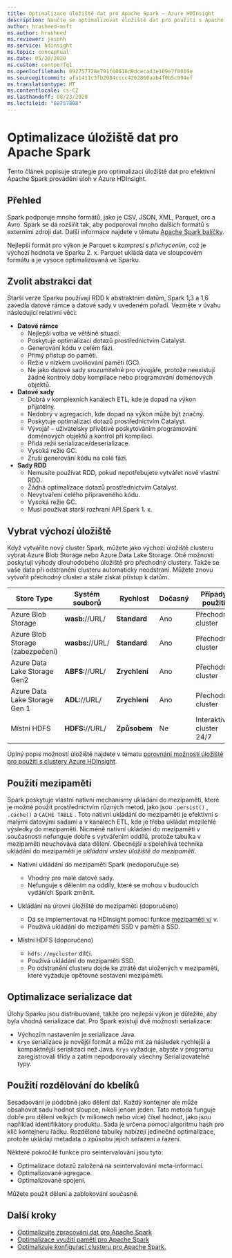 ```yaml
---
title: Optimalizace úložiště dat pro Apache Spark – Azure HDInsight
description: Naučte se optimalizovat úložiště dat pro použití s Apache Spark v Azure HDInsight.
author: hrasheed-msft
ms.author: hrasheed
ms.reviewer: jasonh
ms.service: hdinsight
ms.topic: conceptual
ms.date: 05/20/2020
ms.custom: contperfq1
ms.openlocfilehash: 092757728e791f60616d9dceca43e109e7f0019e
ms.sourcegitcommit: afa1411c3fb2084cccc4262860aab4f0b5c994ef
ms.translationtype: MT
ms.contentlocale: cs-CZ
ms.lasthandoff: 08/23/2020
ms.locfileid: "88757808"
---
```

# <a name="data-storage-optimization-for-apache-spark"></a>Optimalizace úložiště dat pro Apache Spark

Tento článek popisuje strategie pro optimalizaci úložiště dat pro efektivní Apache Spark provádění úloh v Azure HDInsight.

## <a name="overview"></a>Přehled

Spark podporuje mnoho formátů, jako je CSV, JSON, XML, Parquet, orc a Avro. Spark se dá rozšířit tak, aby podporoval mnoho dalších formátů s externími zdroji dat. Další informace najdete v tématu [Apache Spark balíčky](https://spark-packages.org).

Nejlepší formát pro výkon je Parquet s *kompresí s přichycením*, což je výchozí hodnota ve Sparku 2. x. Parquet ukládá data ve sloupcovém formátu a je vysoce optimalizovaná ve Sparku.

## <a name="choose-data-abstraction"></a>Zvolit abstrakci dat

Starší verze Sparku používají RDD k abstraktním datům, Spark 1,3 a 1,6 zavedla datové rámce a datové sady v uvedeném pořadí. Vezměte v úvahu následující relativní věci:

* **Datové rámce**
    * Nejlepší volba ve většině situací.
    * Poskytuje optimalizaci dotazů prostřednictvím Catalyst.
    * Generování kódu v celém fázi.
    * Přímý přístup do paměti.
    * Režie v nízkém uvolňování paměti (GC).
    * Ne jako datové sady srozumitelné pro vývojáře, protože neexistují žádné kontroly doby kompilace nebo programování doménových objektů.
* **Datové sady**
    * Dobrá v komplexních kanálech ETL, kde je dopad na výkon přijatelný.
    * Nedobrý v agregacích, kde dopad na výkon může být značný.
    * Poskytuje optimalizaci dotazů prostřednictvím Catalyst.
    * Vývojář – uživatelsky přívětivé poskytováním programování doménových objektů a kontrol při kompilaci.
    * Přidá režii serializace/deserializace.
    * Vysoká režie GC.
    * Zruší generování kódu na celé fázi.
* **Sady RDD**
    * Nemusíte používat RDD, pokud nepotřebujete vytvářet nové vlastní RDD.
    * Žádná optimalizace dotazů prostřednictvím Catalyst.
    * Nevytváření celého připraveného kódu.
    * Vysoká režie GC.
    * Musí používat starší rozhraní API Spark 1. x.

## <a name="select-default-storage"></a>Vybrat výchozí úložiště

Když vytváříte nový cluster Spark, můžete jako výchozí úložiště clusteru vybrat Azure Blob Storage nebo Azure Data Lake Storage. Obě možnosti poskytují výhody dlouhodobého úložiště pro přechodný clustery. Takže se vaše data při odstranění clusteru automaticky neodstraní. Můžete znovu vytvořit přechodný cluster a stále získat přístup k datům.

| Store Type | Systém souborů | Rychlost | Dočasný | Případy použití |
| --- | --- | --- | --- | --- |
| Azure Blob Storage | **wasb:**//URL/ | **Standard** | Ano | Přechodný cluster |
| Azure Blob Storage (zabezpečení) | **wasbs:**//URL/ | **Standard** | Ano | Přechodný cluster |
| Azure Data Lake Storage Gen2| **ABFS:**//URL/ | **Zrychlení** | Ano | Přechodný cluster |
| Azure Data Lake Storage Gen 1| **ADL:**//URL/ | **Zrychlení** | Ano | Přechodný cluster |
| Místní HDFS | **HDFS:**//URL/ | **Způsobem** | Ne | Interaktivní cluster 24/7 |

Úplný popis možností úložiště najdete v tématu [porovnání možností úložiště pro použití s clustery Azure HDInsight](../hdinsight-hadoop-compare-storage-options.md).

## <a name="use-the-cache"></a>Použití mezipaměti

Spark poskytuje vlastní nativní mechanismy ukládání do mezipaměti, které je možné použít prostřednictvím různých metod, jako jsou `.persist()` , `.cache()` a `CACHE TABLE` . Toto nativní ukládání do mezipaměti je efektivní s malými datovými sadami a v kanálech ETL, kde je třeba ukládat mezilehlé výsledky do mezipaměti. Nicméně nativní ukládání do mezipaměti v současnosti nefunguje dobře s vytvářením oddílů, protože tabulka v mezipaměti neuchovává data dělení. Obecnější a spolehlivá technika ukládání do mezipaměti je *ukládání vrstev úložiště do mezipaměti*.

* Nativní ukládání do mezipaměti Spark (nedoporučuje se)
    * Vhodný pro malé datové sady.
    * Nefunguje s dělením na oddíly, které se mohou v budoucích vydáních Spark změnit.

* Ukládání na úrovni úložiště do mezipaměti (doporučeno)
    * Dá se implementovat na HDInsight pomocí funkce [mezipaměti v/](apache-spark-improve-performance-iocache.md) v.
    * Používá ukládání do mezipaměti SSD v paměti a SSD.

* Místní HDFS (doporučeno)
    * `hdfs://mycluster` dílčí.
    * Používá ukládání do mezipaměti SSD.
    * Po odstranění clusteru dojde ke ztrátě dat uložených v mezipaměti, které vyžaduje opětovné sestavení mezipaměti.

## <a name="optimize-data-serialization"></a>Optimalizace serializace dat

Úlohy Sparku jsou distribuované, takže pro nejlepší výkon je důležité, aby byla vhodná serializace dat.  Pro Spark existují dvě možnosti serializace:

* Výchozím nastavením je serializace Java.
* `Kryo` serializace je novější formát a může mít za následek rychlejší a kompaktnější serializaci než Java.  `Kryo` vyžaduje, abyste v programu zaregistrovali třídy a zatím nepodporovaly všechny Serializovatelné typy.

## <a name="use-bucketing"></a>Použití rozdělování do kbelíků

Sesadaování je podobné jako dělení dat. Každý kontejner ale může obsahovat sadu hodnot sloupce, nikoli jenom jeden. Tato metoda funguje dobře pro dělení velkých (v milionech nebo více) čísel hodnot, jako jsou například identifikátory produktu. Sada je určena pomocí algoritmu hash pro klíč kontejneru řádku. Rozdělené tabulky nabízejí jedinečné optimalizace, protože ukládají metadata o způsobu jejich seřazení a řazení.

Některé pokročilé funkce pro seintervalování jsou tyto:

* Optimalizace dotazů založená na seintervalování meta-informací.
* Optimalizované agregace.
* Optimalizované spojení.

Můžete použít dělení a zablokování současně.

## <a name="next-steps"></a>Další kroky

* [Optimalizujte zpracování dat pro Apache Spark](optimize-cluster-configuration.md)
* [Optimalizace využití paměti pro Apache Spark](optimize-memory-usage.md)
* [Optimalizuje konfiguraci clusteru pro Apache Spark.](optimize-cluster-configuration.md)
